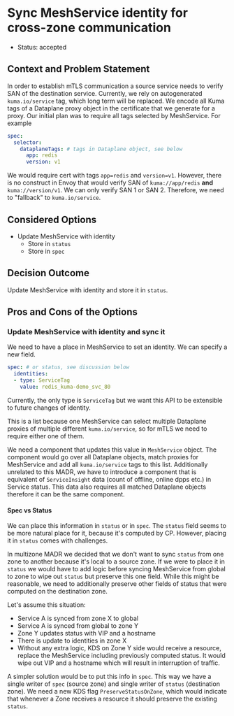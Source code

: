 # Sync MeshService identity for cross-zone communication

* Status: accepted

## Context and Problem Statement

In order to establish mTLS communication a source service needs to verify SAN of the destination service.
Currently, we rely on autogenerated `kuma.io/service` tag, which long term will be replaced.
We encode all Kuma tags of a Dataplane proxy object in the certificate that we generate for a proxy.
Our initial plan was to require all tags selected by MeshService. For example

```yaml
spec:
  selector:
    dataplaneTags: # tags in Dataplane object, see below
      app: redis
      version: v1
```

We would require cert with tags `app=redis` and `version=v1`.
However, there is no construct in Envoy that would verify SAN of `kuma://app/redis` **and** `kuma://version/v1`.
We can only verify SAN 1 or SAN 2.
Therefore, we need to "fallback" to `kuma.io/service`. 

## Considered Options

* Update MeshService with identity
  * Store in `status`
  * Store in `spec`

## Decision Outcome

Update MeshService with identity and store it in `status`. 

## Pros and Cons of the Options

### Update MeshService with identity and sync it

We need to have a place in MeshService to set an identity. We can specify a new field.

```yaml
spec: # or status, see discussion below
  identities:
  - type: ServiceTag
    value: redis_kuma-demo_svc_80
```

Currently, the only type is `ServiceTag` but we want this API to be extensible to future changes of identity.

This is a list because one MeshService can select multiple Dataplane proxies of multiple different `kuma.io/service`, so for mTLS we need to require either one of them.

We need a component that updates this value in `MeshService` object.
The component would go over all Dataplane objects, match proxies for MeshService and add all `kuma.io/service` tags to this list.
Additionally unrelated to this MADR, we have to introduce a component that is equivalent of `ServiceInsight` data (count of offline, online dpps etc.) in Service status.
This data also requires all matched Dataplane objects therefore it can be the same component.

#### Spec vs Status

We can place this information in `status` or in `spec`. The `status` field seems to be more natural place for it, because it's computed by CP.
However, placing it in `status` comes with challenges.

In multizone MADR we decided that we don't want to sync `status` from one zone to another because it's local to a source zone.
If we were to place it in `status` we would have to add logic before syncing MeshService from global to zone to wipe out `status` but preserve this one field.
While this might be reasonable, we need to additionally preserve other fields of status that were computed on the destination zone.

Let's assume this situation:
* Service A is synced from zone X to global
* Service A is synced from global to zone Y
* Zone Y updates status with VIP and a hostname
* There is update to identities in zone X
* Without any extra logic, KDS on Zone Y side would receive a resource, replace the MeshService including previously computed status. 
  It would wipe out VIP and a hostname which will result in interruption of traffic.

A simpler solution would be to put this info in `spec`. This way we have a single writer of `spec` (source zone) and single writer of `status` (destination zone).
We need a new KDS flag `PreserveStatusOnZone`, which would indicate that whenever a Zone receives a resource it should preserve the existing `status`. 
